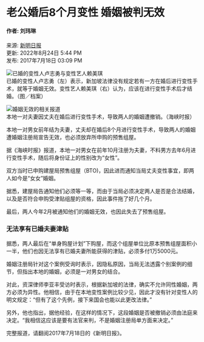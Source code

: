 # 老公婚后8个月变性 婚姻被判无效

#### 作者: 刘玮琳  
来源: [新明日报](https://www.zaobao.com.sg/znews/singapore/story20170718-780024)  
更新: 2022年8月24日 5:44 PM  
发布: 2017年7月18日 03:09 PM  

![已婚的变性人卢志勇与变性艺人赖美琪](https://static.zaobao.com.sg/s3fs-public/styles/article_large_full/public/images/201707/20170718/2_0.jpg?VersionId=UltF.aOzjwsl1thKyT6ePfEOjS4uVz0f&itok=L5n8OQS7)  
已婚的变性人卢志勇（左）表示，新加坡法律没有规定若有一方在婚后进行变性手术，就等于婚姻无效。变性艺人赖美琪（右）认为，应该在进行变性手术后才结婚。（图／档案）  

![婚姻无效的相关报道](https://static.zaobao.com.sg/s3fs-public/styles/article_large_full/public/images/201707/20170718/1_0.jpg?VersionId=PoDcKJ3n4uJ9M7ejRgPGYgLaPCb.xy05&itok=_TWtKDOE)  
本地一对夫妻因丈夫在婚后进行变性手术，导致两人的婚姻遭撤销。（海峡时报）  

本地一对男女前年结为夫妻，丈夫却在婚后8个月进行变性手术，导致两人的婚姻遭婚姻注册局宣告无效，也必须放弃所申购的预售组屋。

据《海峡时报》报道，本地一对男女在前年10月注册为夫妻，不料男方去年6月进行变性手术，随后将身份证上的性别改为“女性”。

双方当时已申购建屋局预售组屋（BTO)，因此进而通知当局丈夫变性事宜，即两人如今是“女女”婚姻。

据悉，建屋局告通知他们必须等一等，而由于当局必须决定两人是否是合法结婚，以及是否符合申购受津贴组屋的资格，因此事件拖了好几个月。

最后，两人今年2月被通知他们的婚姻无效，也因此失去了预售组屋。

### 无法享有已婚夫妻津贴

据悉，两人最后在“单身购屋计划”下购屋，而这个组屋单位比原本预售组屋面积小一半，他们也因无法享有已婚夫妻所能获得的津贴，必须多付1万5000元。

婚姻注册局针对这个案例受询时表示，因隐私原因，当局无法透露个别案例的细节，但指出本地的婚姻，必须是一对男女的结合。

对此，资深律师李亚丰受访时表示，根据新加坡的法律，确实不允许同性婚姻，两方必须为异性。他相信，由于在本地变性案例比较少见，因此才没有针对变性人的明文规定：“但有了这个先例，接下来国会也能以此更改法律。”

另外，他也指出，据他经验，在这样的情况下，这段婚姻是否被撤销必须由法庭来决定。“我相信这应该是要有法官来判，不是婚姻注册局单方面来决定。”

完整报道，请翻阅2017年7月18日的《新明日报》。